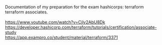 Documentation of my preparation for the exam hashicorps: terraform terraform associates.<br> <br>
https://www.youtube.com/watch?v=Cjlv2AbU8Dk <br>
https://developer.hashicorp.com/terraform/tutorials/certification/associate-study <br>
https://app.exampro.co/student/material/terraform/3371 <br> <br> 
